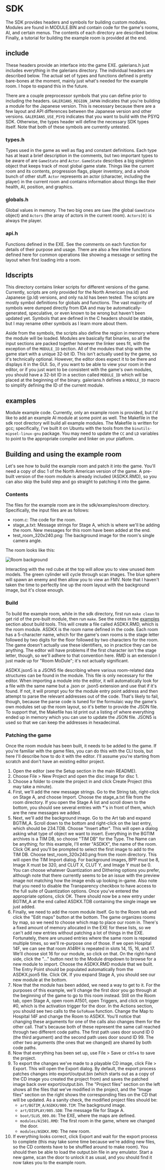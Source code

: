 # SDK

The SDK provides headers and symbols for building custom modules. Modules are found in MODULE.BIN and contain code for
the game's rooms, AI, and certain menus. The contents of each directory are described below. Finally, a tutorial for
building the example room is provided at the end.

## include
These headers provide an interface into the game EXE. galerians.h just includes everything in the galerians
directory. The individual headers are described below. The actual set of types and functions defined is pretty
bare-bones at the moment, mainly just what's needed for the example room. I hope to expand this in the future.

There are a couple preprocessor symbols that you can define prior to including the headers. `GALERIANS_REGION_JAPAN`
indicates that you're building a module for the Japanese version. This is necessary because there are a few layout and
API differences between the Japanese version and other versions. `GALERIANS_USE_PSYQ` indicates that you want to build
with the PSYQ SDK. Otherwise, the types header will define the necessary SDK types itself. Note that both of these
symbols are currently untested.

### types.h
Types used in the game as well as flag and constant definitions. Each type has at least a brief description in the
comments, but two important types to be aware of are `GameState` and `Actor`. `GameState` describes a big singleton
object that keeps track of most global game state. Things like the current room and its contents, progression flags,
player inventory, and a whole bunch of other stuff. `Actor` represents an actor (character, including the player) in
the current room and contains information about things like their health, AI, position, and graphics.

### globals.h
Global values in memory. The two big ones are `Game` (the global `GameState` object) and `Actors` (the array of actors
in the current room). `Actors[0]` is always the player.

### api.h
Functions defined in the EXE. See the comments on each function for details of their purpose and usage. There are also
a few inline functions defined here for common operations like showing a message or setting the layout when first
loading into a room.

## ldscripts
This directory contains linker scripts for different versions of the game. Currently, scripts are only provided for the
North American (na.ld) and Japanese (jp.ld) versions, and only na.ld has been tested. The scripts are mostly symbol
definitions for globals and functions. The vast majority of symbols were dumped directly from IDA and may be
automatically-generated, speculative, or even known to be wrong but haven't been updated yet. Symbols that are defined
in the C headers should be stable, but I may rename other symbols as I learn more about them.

Aside from the symbols, the scripts also define the region in memory where the module will be loaded. Modules are
basically flat binaries, so all the input sections are packed together however the linker sees fit, with the exception
of the `MODULE_ID` section. All of the modules that ship with the game start with a unique 32-bit ID. This isn't
actually used by the game, so it's technically optional. However, the editor does expect it to be there and displays it
in the GUI. So, if you want to be able to view your room in the editor, or if you just want to be consistent with the
game's own modules, you should have a 32-bit ID in a section called `MODULE_ID` which will be placed at the beginning of
the binary. galerians.h defines a `MODULE_ID` macro to simplify defining the ID of the current module.

## examples
Module example code. Currently, only an example room is provided, but I'd like to add an example AI module at some point
as well. The Makefile in the sdk root directory will build all example modules. The Makefile is written for gcc;
specifically, I've built it on Ubuntu with the tools from the `binutils-mipsel-linux-gnu` package. You may need to
update the `CC` and `LD` variables to point to the appropriate compiler and linker on your platform.

## Building and using the example room
Let's see how to build the example room and patch it into the game. You'll need a copy of disc 1 of the North American
version of the game. A pre-built version of the room module is already included (ASDKX.RMD), so you can also skip the
build step and go straight to patching it into the game.

### Contents
The files for the example room are in the sdk/examples/room directory. Specifically, the input files are as follows:

- room.c: The code for the room.
- stage_a.txt: Message strings for Stage A, which is where we'll be adding the room. New messages for this room have
  been added at the end.
- test_room_320x240.png: The background image for the room's single camera angle.

The room looks like this:

![Room background](examples/room/test_room_320x240.png)

Interacting with the red cube at the top will allow you to view unused item models. The green cylinder will cycle
through scan images. The blue sphere will spawn an enemy and then allow you to view an FMV. Note that I haven't taken
the time to perfectly line up the room layout with the background image, but it's close enough.

### Build
To build the example room, while in the sdk directory, first run `make clean` to get rid of the pre-built module,
then run `make`. See the notes in the [examples](#examples) section about build tools. This will create a file called
ASDKX.RMD, which is the room module. ASDKX is the room name defined in the code. Each room has a 5-character name,
which for the game's own rooms is the stage letter followed by two digits for the floor followed by two characters for
the room. The game doesn't actually use these identifiers, so in practice they can be anything. The editor will have
problems if the first character isn't the stage letter, though, so we'll adhere to that convention here. RMD is an
extension I just made up for "Room MoDule"; it's not actually significant.

ASDKX.json5 is a JSON5 file describing where various room-related data structures can be found in the module. This file
is only necessary for the editor. When importing a module into the editor, it will automatically look for a file with
the same name but a .json or .json5 extension and use that if it's found. If not, it will prompt you for the module
entry point address and then attempt to parse the relevant addresses out of the code. That's likely to fail, though,
because the parse code is tuned for the formulaic way the game's own modules set up the room layout, so it's better to
provide the JSON file. To support that, the Makefile has ld print out a listing of where everything ended up in memory
which you can use to update the JSON file. JSON5 is used so that we can keep the addresses in hexadecimal.

### Patching the game
Once the room module has been built, it needs to be added to the game. If you're familiar with the game files, you can
do this with the CLI tools, but here I'll describe how to do it with the editor. I'll assume you're starting from
scratch and don't have an existing editor project.

1. Open the editor (see the Setup section in the main README).
2. Choose File > New Project and open the disc image for disc 1.
3. Choose a folder to create the project in and click Create Project (this may take a minute).
4. First, we'll add the new message strings. Go to the String tab, right-click on Stage A, and choose Import. Choose the
   stage_a.txt file from the room directory. If you open the Stage A list and scroll down to the bottom, you should see
   several entries with *'s in front of them, which are the new messages we added.
5. Next, we'll add the background image. Go to the Art tab and expand BGTIM_A. Scroll down to the bottom and right-click
   on the last entry, which should be 234.TDB. Choose "Insert after". This will open a dialog asking what type of object
   we want to insert. Everything in the BGTIM archives is a TIM DB, so choose "TIM DB" for the Type. The Name can be
   anything; for this example, I'll enter "ASDKX", the name of the room. Click OK and you'll be prompted to select the
   first image to add to the TIM DB. Choose test_room_320x240.png from the room directory. This will open the TIM Import
   dialog. For background images, BPP must be 8, Image X must be 320, and CLUT X, CLUT Y, and Image Y must be 0. You can
   choose whatever Quantization and Dithering options you prefer, although note that there currently seems to be an
   issue with the preview image not matching how the image ends up looking in-game. Also note that you need to disable
   the Transparency checkbox to have access to the full suite of Quantization options. Once you've entered the
   appropriate options, click OK. There should now be a new entry under BGTIM_A at the end called ASDKX.TDB containing
   the single image we just added.
6. Finally, we need to add the room module itself. Go to the Room tab and click the "Edit maps" button at the bottom.
   The game organizes rooms by map, so we need to choose which map to place our room in. There's a fixed amount of
   memory allocated in the EXE for these lists, so we can't add new entries without patching a lot of things in the EXE.
   Fortunately, there are unused entries where the same room is repeated multiple times, so we'll re-purpose one of
   those. If we open Hospital 14F, we can see that room A14RH is repeated in slots 14, 15, 16, and 17. We'll choose slot
   16 for our module, so click on that. On the right-hand side, click the "..." button next to the Module dropdown to
   browse for a new module to import. Choose the ASDKX.RMD module that we built. The Entry Point should be populated
   automatically from the ASDKX.json5 file. Click OK. If you expand Stage A, you should see our new module at the
   bottom.
7. Now that the module has been added, we need a way to get to it. For the purposes of this example, we'll change the
   first door you go through at the beginning of the game to go to this room instead. Still on the Room tab, open Stage
   A, open room A1501, open Triggers, and click on trigger #0, which is the activation trigger for the door. In the
   Actions section, you should see two calls to the `GoToRoom` function. Change the Map to Hospital 14F and change the
   Room to ASDKX. You'll notice that changing these arguments for one of the calls also changes them for the other call.
   That's because both of these represent the same call reached through two different code paths. The first path uses
   door sound ID 0 (the third argument) and the second path uses door sound ID 99. The other two arguments (the ones
   that we changed) are shared by both code paths.
8. Now that everything has been set up, use File > Save or ctrl+s to save the project.
9. To export the changes we've made to a playable CD image, click File > Export. This will open the Export dialog. By
   default, the export process patches changes into export/output.bin (which starts out as a copy of the CD image you
   created the project from) and saves the patched image back over export/output.bin. The "Project files" section on the
   left shows all the files that we've modified in the project, and the "Image files" section on the right shows the
   corresponding files on the CD that will be updated. As a sanity check, the modified project files should be:
   - `art/BGTIM_A/ASDKX/000.TIM`: The background image.
   - `art/DISPLAY/005.SDB`: The message file for Stage A.
   - `boot/SLUS_009.86`: The EXE, where the maps are defined.
   - `modules/A1501.RMD`: The first room in the game, where we changed the door.
   - `modules/ASDKX.RMD`: The new room.
10. If everything looks correct, click Export and wait for the export process to complete (this may take some time
    because we're adding new files, so the CD contents have to be shuffled around to make room). You should then be
    able to load the output.bin file in any emulator. Start a new game, scan the door to unlock it as usual, and you
    should find it now takes you to the example room.